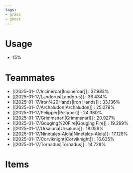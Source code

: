 ```yaml
---
tags:
- grass
- ghost
---
```

# Usage
- 15%
# Teammates
- [[2025-01-17/Incineroar|Incineroar]] : 37.983%
- [[2025-01-17/Landorus|Landorus]] : 36.434%
- [[2025-01-17/Iron%20Hands|Iron Hands]] : 33.136%
- [[2025-01-17/Archaludon|Archaludon]] : 25.079%
- [[2025-01-17/Pelipper|Pelipper]] : 24.380%
- [[2025-01-17/Grimmsnarl|Grimmsnarl]] : 20.927%
- [[2025-01-17/Gouging%20Fire|Gouging Fire]] : 19.299%
- [[2025-01-17/Ursaluna|Ursaluna]] : 18.059%
- [[2025-01-17/Ninetales-Alola|Ninetales-Alola]] : 17.129%
- [[2025-01-17/Corviknight|Corviknight]] : 16.635%
- [[2025-01-17/Tornadus|Tornadus]] : 14.728%
# Items